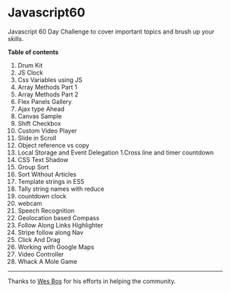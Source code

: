 # Javascript60
Javascript 60 Day Challenge to cover important topics and brush up your skills.

**Table of contents**


1. Drum Kit
1. JS Clock
1. Css Variables using JS
1. Array Methods Part 1
1. Array Methods Part 2
1. Flex Panels Gallery
1. Ajax type Ahead
1. Canvas Sample
1. Shift Checkbox
1. Custom Video Player
1. Slide in Scroll
1. Object reference vs copy
1. Local Storage and Event Delegation
1.Cross line and timer countdown
1. CSS Text Shadow
1. Group Sort
1. Sort Without Articles
1. Template strings in ES5
1. Tally string names with reduce
1. countdown clock
1. webcam
1. Speech Recognition
1. Geolocation based Compass
1. Follow Along Links Highlighter
1. Stripe follow along Nav
1. Click And Drag
1. Working with Google Maps
1. Video Controller
1. Whack A Mole Game

---

Thanks to [Wes Bos](https://twitter.com/wesbos
) for his efforts in helping the community.
